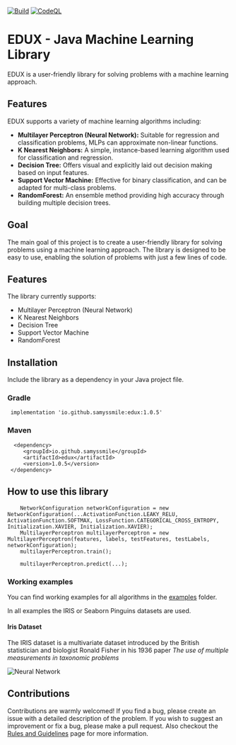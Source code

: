 [![Build](https://github.com/Samyssmile/edux/actions/workflows/gradle.yml/badge.svg?branch=main)](https://github.com/Samyssmile/edux/actions/workflows/gradle.yml)
[![CodeQL](https://github.com/Samyssmile/edux/actions/workflows/codeql-analysis.yml/badge.svg?branch=main)](https://github.com/Samyssmile/edux/actions/workflows/codeql-analysis.yml)
# EDUX - Java Machine Learning Library

EDUX is a user-friendly library for solving problems with a machine learning approach.

## Features

EDUX supports a variety of machine learning algorithms including:

- **Multilayer Perceptron (Neural Network):** Suitable for regression and classification problems, MLPs can approximate non-linear functions.
- **K Nearest Neighbors:** A simple, instance-based learning algorithm used for classification and regression.
- **Decision Tree:** Offers visual and explicitly laid out decision making based on input features.
- **Support Vector Machine:** Effective for binary classification, and can be adapted for multi-class problems.
- **RandomForest:** An ensemble method providing high accuracy through building multiple decision trees.


## Goal
The main goal of this project is to create a user-friendly library for solving problems using a machine learning approach. The library is designed to be easy to use, enabling the solution of problems with just a few lines of code.

## Features

The library currently supports:

- Multilayer Perceptron (Neural Network)
- K Nearest Neighbors
- Decision Tree
- Support Vector Machine
- RandomForest

## Installation

Include the library as a dependency in your Java project file.

### Gradle

```
 implementation 'io.github.samyssmile:edux:1.0.5'
```

### Maven
```
  <dependency>
     <groupId>io.github.samyssmile</groupId>
     <artifactId>edux</artifactId>
     <version>1.0.5</version>
 </dependency>
```

## How to use this library

        NetworkConfiguration networkConfiguration = new NetworkConfiguration(...ActivationFunction.LEAKY_RELU, ActivationFunction.SOFTMAX, LossFunction.CATEGORICAL_CROSS_ENTROPY, Initialization.XAVIER, Initialization.XAVIER);
        MultilayerPerceptron multilayerPerceptron = new MultilayerPerceptron(features, labels, testFeatures, testLabels, networkConfiguration);
        multilayerPerceptron.train();

        multilayerPerceptron.predict(...);

### Working examples
You can find working examples for all algorithms in the [examples](https://github.com/Samyssmile/edux/tree/main/example/src/main/java/de/example) folder.

In all examples the IRIS or Seaborn Pinguins datasets are used.

#### Iris Dataset
The IRIS dataset is a multivariate dataset introduced by the British statistician and biologist Ronald Fisher in his 1936 paper *The use of multiple measurements in taxonomic problems*

![Neural Network](https://hc-linux.eu/github/iris-nn.png)
## Contributions


Contributions are warmly welcomed! If you find a bug, please create an issue with a detailed description of the problem. If you wish to suggest an improvement or fix a bug, please make a pull request. Also checkout the [Rules and Guidelines](https://github.com/Samyssmile/edux/wiki/Rules-&-Guidelines-for-New-Developers) page for more information.
